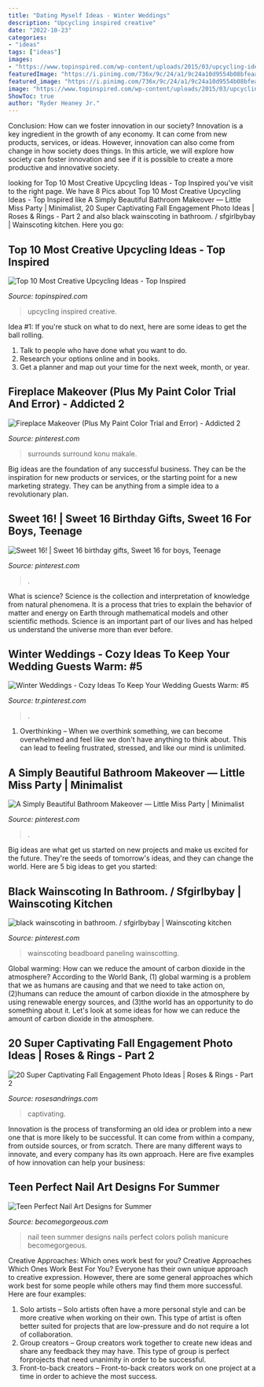 ```yaml
---
title: "Dating Myself Ideas - Winter Weddings"
description: "Upcycling inspired creative"
date: "2022-10-23"
categories:
- "ideas"
tags: ["ideas"]
images:
- "https://www.topinspired.com/wp-content/uploads/2015/03/upcycling-ideas.jpg"
featuredImage: "https://i.pinimg.com/736x/9c/24/a1/9c24a10d9554b08bfeaa3a56d437832c.jpg"
featured_image: "https://i.pinimg.com/736x/9c/24/a1/9c24a10d9554b08bfeaa3a56d437832c.jpg"
image: "https://www.topinspired.com/wp-content/uploads/2015/03/upcycling-ideas.jpg"
ShowToc: true
author: "Ryder Heaney Jr."
---
```



Conclusion: How can we foster innovation in our society?
Innovation is a key ingredient in the growth of any economy. It can come from new products, services, or ideas. However, innovation can also come from change in how society does things. In this article, we will explore how society can foster innovation and see if it is possible to create a more productive and innovative society.

	

		
looking for Top 10 Most Creative Upcycling Ideas - Top Inspired you've visit to the right page. We have 8 Pics about Top 10 Most Creative Upcycling Ideas - Top Inspired like A Simply Beautiful Bathroom Makeover — Little Miss Party | Minimalist, 20 Super Captivating Fall Engagement Photo Ideas | Roses &amp; Rings - Part 2 and also black wainscoting in bathroom. / sfgirlbybay | Wainscoting kitchen. Here you go:
		
    
## Top 10 Most Creative Upcycling Ideas - Top Inspired

<img loading=lazy src="https://www.topinspired.com/wp-content/uploads/2015/03/upcycling-ideas.jpg" onerror="this.onerror=null;this.src='https://tse4.mm.bing.net/th?id=OIP.crhWG6StQ9bIcHn3t0bjRwHaLI&amp;pid=15.1';" alt="Top 10 Most Creative Upcycling Ideas - Top Inspired">

_Source: topinspired.com_

>upcycling inspired creative. 

	

Idea #1:
If you're stuck on what to do next, here are some ideas to get the ball rolling.
1. Talk to people who have done what you want to do.
2. Research your options online and in books.
3. Get a planner and map out your time for the next week, month, or year.

    
## Fireplace Makeover (Plus My Paint Color Trial And Error) - Addicted 2

<img loading=lazy src="https://i.pinimg.com/736x/38/37/27/3837271c78311b4540d6255deac24fa7.jpg" onerror="this.onerror=null;this.src='https://tse4.mm.bing.net/th?id=OIP.q3SemVatH4-EOLkvCv7qdQHaJ4&amp;pid=15.1';" alt="Fireplace Makeover (Plus My Paint Color Trial and Error) - Addicted 2">

_Source: pinterest.com_

>surrounds surround konu makale. 

	

Big ideas are the foundation of any successful business. They can be the inspiration for new products or services, or the starting point for a new marketing strategy. They can be anything from a simple idea to a revolutionary plan.

    
## Sweet 16! | Sweet 16 Birthday Gifts, Sweet 16 For Boys, Teenage

<img loading=lazy src="https://i.pinimg.com/736x/fd/4b/78/fd4b783c1926a6b938b91eaba9e60c7e.jpg" onerror="this.onerror=null;this.src='https://tse2.mm.bing.net/th?id=OIP.y3iuFIzaoyOmBN3e7MLIWwHaNL&amp;pid=15.1';" alt="Sweet 16! | Sweet 16 birthday gifts, Sweet 16 for boys, Teenage">

_Source: pinterest.com_

>. 

	

What is science?
Science is the collection and interpretation of knowledge from natural phenomena. It is a process that tries to explain the behavior of matter and energy on Earth through mathematical models and other scientific methods. Science is an important part of our lives and has helped us understand the universe more than ever before.

    
## Winter Weddings - Cozy Ideas To Keep Your Wedding Guests Warm: #5

<img loading=lazy src="https://i.pinimg.com/736x/9c/24/a1/9c24a10d9554b08bfeaa3a56d437832c.jpg" onerror="this.onerror=null;this.src='https://tse2.mm.bing.net/th?id=OIP.cko0Hnxj64wT3KrP-_E_9AHaKT&amp;pid=15.1';" alt="Winter Weddings - Cozy Ideas To Keep Your Wedding Guests Warm: #5">

_Source: tr.pinterest.com_

>. 

	

1) Overthinking – When we overthink something, we can become overwhelmed and feel like we don't have anything to think about. This can lead to feeling frustrated, stressed, and like our mind is unlimited.

    
## A Simply Beautiful Bathroom Makeover — Little Miss Party | Minimalist

<img loading=lazy src="https://i.pinimg.com/736x/28/6f/29/286f29ed9dab6ba4baace71b6fd7f127.jpg" onerror="this.onerror=null;this.src='https://tse2.mm.bing.net/th?id=OIP.8ia9w1z29nfOR9k4b8mLlgHaLH&amp;pid=15.1';" alt="A Simply Beautiful Bathroom Makeover — Little Miss Party | Minimalist">

_Source: pinterest.com_

>. 

	

Big ideas are what get us started on new projects and make us excited for the future. They're the seeds of tomorrow's ideas, and they can change the world. Here are 5 big ideas to get you started: 

    
## Black Wainscoting In Bathroom. / Sfgirlbybay | Wainscoting Kitchen

<img loading=lazy src="https://i.pinimg.com/736x/83/22/c8/8322c88d65b8cb836fe6eaf3de81da09.jpg" onerror="this.onerror=null;this.src='https://tse2.mm.bing.net/th?id=OIP.T_jgivCjSO1NjYuUKKfWdgHaLG&amp;pid=15.1';" alt="black wainscoting in bathroom. / sfgirlbybay | Wainscoting kitchen">

_Source: pinterest.com_

>wainscoting beadboard paneling wainscotting. 

	

Global warming: How can we reduce the amount of carbon dioxide in the atmosphere?
According to the World Bank, (1) global warming is a problem that we as humans are causing and that we need to take action on, (2)humans can reduce the amount of carbon dioxide in the atmosphere by using renewable energy sources, and (3)the world has an opportunity to do something about it. Let's look at some ideas for how we can reduce the amount of carbon dioxide in the atmosphere.

    
## 20 Super Captivating Fall Engagement Photo Ideas | Roses &amp; Rings - Part 2

<img loading=lazy src="http://www.rosesandrings.com/wp-content/uploads/2018/05/Fall-engagement-photo-poses-and-photos-8.jpg" onerror="this.onerror=null;this.src='https://tse3.mm.bing.net/th?id=OIP.sNXbZb2efWbKqGu6QhtIqAHaLH&amp;pid=15.1';" alt="20 Super Captivating Fall Engagement Photo Ideas | Roses &amp; Rings - Part 2">

_Source: rosesandrings.com_

>captivating. 

	

Innovation is the process of transforming an old idea or problem into a new one that is more likely to be successful. It can come from within a company, from outside sources, or from scratch. There are many different ways to innovate, and every company has its own approach. Here are five examples of how innovation can help your business: 

    
## Teen Perfect Nail Art Designs For Summer

<img loading=lazy src="https://static.becomegorgeous.com/img/arts/2012/Apr/19/7485/cute_nail_art_thumb.jpg" onerror="this.onerror=null;this.src='https://tse2.mm.bing.net/th?id=OIP.Weif4ylU4wr8bgFW1v-6ywAAAA&amp;pid=15.1';" alt="Teen Perfect Nail Art Designs for Summer">

_Source: becomegorgeous.com_

>nail teen summer designs nails perfect colors polish manicure becomegorgeous. 

	

Creative Approaches: Which ones work best for you?
Creative Approaches Which Ones Work Best For You?
Everyone has their own unique approach to creative expression. However, there are some general approaches which work best for some people while others may find them more successful. Here are four examples: 

1) Solo artists – Solo artists often have a more personal style and can be more creative when working on their own. This type of artist is often better suited for projects that are low-pressure and do not require a lot of collaboration. 
2) Group creators – Group creators work together to create new ideas and share any feedback they may have. This type of group is perfect forprojects that need unanimity in order to be successful. 
3) Front-to-back creators – Front-to-back creators work on one project at a time in order to achieve the most success.

